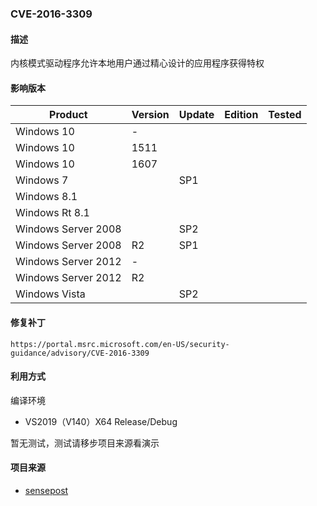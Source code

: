 ### CVE-2016-3309

#### 描述

内核模式驱动程序允许本地用户通过精心设计的应用程序获得特权

#### 影响版本

| Product             | Version | Update | Edition | Tested |
| ------------------- | ------- | ------ | ------- | ------ |
| Windows 10          | -       |        |         |        |
| Windows 10          | 1511    |        |         |        |
| Windows 10          | 1607    |        |         |        |
| Windows 7           |         | SP1    |         |        |
| Windows 8.1         |         |        |         |        |
| Windows Rt 8.1      |         |        |         |        |
| Windows Server 2008 |         | SP2    |         |        |
| Windows Server 2008 | R2      | SP1    |         |        |
| Windows Server 2012 | -       |        |         |        |
| Windows Server 2012 | R2      |        |         |        |
| Windows Vista       |         | SP2    |         |        |

#### 修复补丁

```
https://portal.msrc.microsoft.com/en-US/security-guidance/advisory/CVE-2016-3309
```

#### 利用方式

编译环境

- VS2019（V140）X64 Release/Debug



暂无测试，测试请移步项目来源看演示



#### 项目来源

- [sensepost](https://github.com/sensepost/gdi-palettes-exp)